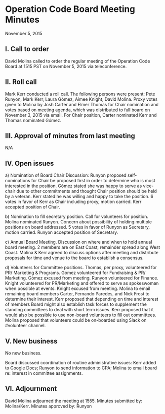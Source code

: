# Operation Code Board Meeting Minutes
November 5, 2015

## I. Call to order
David Molina called to order the regular meeting of the Operation Code Board at 1515 PST on November 5, 2015 via teleconference.

## II. Roll call
Mark Kerr conducted a roll call. The following persons were present: Pete Runyon, Mark Kerr, Laura Gómez, Aimee Knight, David Molina. Proxy votes given to Molina by Josh Carter and Elmer Thomas for Chair nomination and votes based on meeting agenda, which was distributed to full board on November 3, 2015 via email. For Chair position, Carter nominated Kerr and Thomas nominated Gómez.

## III. Approval of minutes from last meeting
N/A

## IV. Open issues
a) Nomination of Board Chair
Discussion: Runyon proposed self-nominations for Chair be proposed first in order to determine who is most interested in the position. Gómez stated she was happy to serve as vice-chair due to other commitments and thought Chair position should be held by a veteran. Kerr stated he was willing and happy to take the position. 6 votes in favor of Kerr as Chair including proxy, motion carried. Kerr accepted position of Chair.

b) Nomination to fill secretary position. Call for volunteers for position. Molina nominated Runyon. Concern about possibility of holding multiple positions on board addressed. 5 votes in favor of Runyon as Secretary, motion carried. Runyon accepted position of Secretary.

c) Annual Board Meeting. Discussion on where and when to hold annual board meeting. 2 members are on East Coast, remainder spread along West Coast. Molina & Kerr agreed to discuss options after meeting and distribute proposals for time and venue to the board to establish a consensus.

d) Volunteers for Committee positions. Thomas, per proxy, volunteered for PR/ Marketing & Programs. Gómez volunteered for Fundraising & PR/ Marketing. Gómez excused from meeting. Runyon volunteered for Finance. Knight volunteered for PR/Marketing and offered to serve as spokeswoman when possible at events. Knight excused from meeting. Molina to email remaining board members Carter, Fernando Paredes, and Nick Frost to determine their interest. Kerr proposed that depending on time and interest of members Board might also establish task forces to supplement the standing committees to deal with short term issues. Kerr proposed that it would also be possible to use non-board volunteers to fill out committees. Molina proposed that volunteers could be on-boarded using Slack on #volunteer channel.

## V. New business
No new business.

Board discussed coordination of routine administrative issues: Kerr added to Google Docs; Runyon to send information to CPA; Molina to email board re: interest in committee assignments.

## VI. Adjournment
David Molina adjourned the meeting at 1555. Minutes submitted by: Molina/Kerr. Minutes approved by: Runyon
